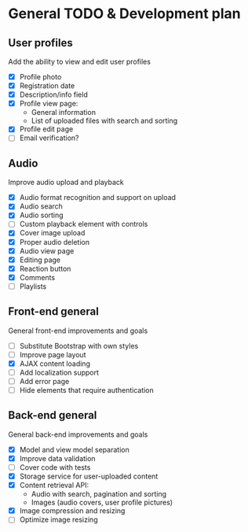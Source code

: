 # General TODO & Development plan

## User profiles

Add the ability to view and edit user profiles

- [x] Profile photo
- [x] Registration date
- [x] Description/info field
- [x] Profile view page:
    * General information
    * List of uploaded files with search and sorting
- [x] Profile edit page
- [ ] Email verification?

## Audio

Improve audio upload and playback

- [x] Audio format recognition and support on upload
- [x] Audio search
- [x] Audio sorting
- [ ] Custom playback element with controls
- [x] Cover image upload
- [x] Proper audio deletion
- [x] Audio view page
- [x] Editing page
- [x] Reaction button
- [x] Comments
- [ ] Playlists

## Front-end general

General front-end improvements and goals

- [ ] Substitute Bootstrap with own styles
- [ ] Improve page layout
- [x] AJAX content loading
- [ ] Add localization support
- [ ] Add error page
- [ ] Hide elements that require authentication

## Back-end general

General back-end improvements and goals

- [x] Model and view model separation
- [x] Improve data validation
- [ ] Cover code with tests
- [x] Storage service for user-uploaded content
- [x] Content retrieval API:
    * Audio with search, pagination and sorting
    * Images (audio covers, user profile pictures)
- [x] Image compression and resizing
- [ ] Optimize image resizing
